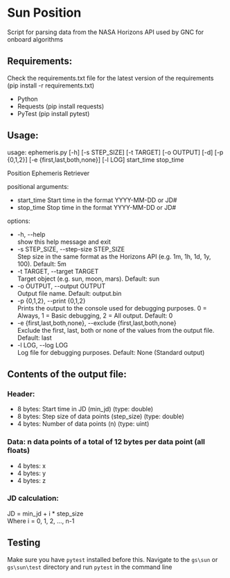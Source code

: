 # Sun Position

Script for parsing data from the NASA Horizons API used by GNC for onboard algorithms

## Requirements:
Check the requirements.txt file for the latest version of the requirements (pip install -r requirements.txt)
- Python
- Requests (pip install requests)
- PyTest (pip install pytest)

## Usage:
usage: ephemeris.py [-h] [-s STEP_SIZE] [-t TARGET] [-o OUTPUT] [-d] [-p {0,1,2}] [-e {first,last,both,none}] [-l LOG] start_time stop_time

Position Ephemeris Retriever

positional arguments:
-  start_time            Start time in the format YYYY-MM-DD or JD#
-  stop_time             Stop time in the format YYYY-MM-DD or JD#

options:
-  -h, --help           <br>
show this help message and exit
-  -s STEP_SIZE, --step-size STEP_SIZE <br>
                        Step size in the same format as the Horizons API (e.g. 1m, 1h, 1d, 1y, 100). Default: 5m
-  -t TARGET, --target TARGET <br>
                        Target object (e.g. sun, moon, mars). Default: sun
-  -o OUTPUT, --output OUTPUT <br>
                        Output file name. Default: output.bin
-  -p {0,1,2}, --print {0,1,2} <br>
                        Prints the output to the console used for debugging purposes.
                        0 = Always, 1 = Basic debugging, 2 = All output.  Default: 0
-  -e {first,last,both,none}, --exclude {first,last,both,none} <br>
                        Exclude the first, last, both or none of the values from the output file. Default: last
-  -l LOG, --log LOG      <br>Log file for debugging purposes. Default: None (Standard output)

## Contents of the output file:
### Header:
- 8 bytes: Start time in JD (min_jd) (type: double)
- 8 bytes: Step size of data points (step_size) (type: double)
- 4 bytes: Number of data points (n) (type: uint)

### Data: n data points of a total of 12 bytes per data point (all floats)
- 4 bytes: x
- 4 bytes: y
- 4 bytes: z

### JD calculation:
JD = min_jd + i * step_size <br>
Where i = 0, 1, 2, ..., n-1

## Testing
Make sure you have `pytest` installed before this.
Navigate to the `gs\sun` or `gs\sun\test` directory and run `pytest` in the command line
